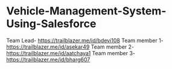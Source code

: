 # Vehicle-Management-System-Using-Salesforce

Team Lead- https://trailblazer.me/id/bdevi108
Team member 1- https://trailblazer.me/id/asekar49
Team member 2- https://trailblazer.me/id/aatchaya1
Team member 3- https://trailblazer.me/id/bharg607 
